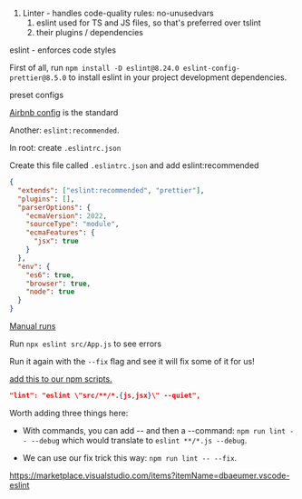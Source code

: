 1. Linter - handles code-quality rules: no-unusedvars
   1. eslint used for TS and JS files, so that's preferred over tslint
   2. their plugins / dependencies



eslint - enforces code styles

First of all, run `npm install -D eslint@8.24.0 eslint-config-prettier@8.5.0` to install eslint in your project development dependencies.

preset configs

 [Airbnb config](https://github.com/airbnb/javascript) is the standard

Another: `eslint:recommended`. 

In root: create `.eslintrc.json`  

Create this file called `.eslintrc.json` and add eslint:recommended

```json
{
  "extends": ["eslint:recommended", "prettier"],
  "plugins": [],
  "parserOptions": {
    "ecmaVersion": 2022,
    "sourceType": "module",
    "ecmaFeatures": {
      "jsx": true
    }
  },
  "env": {
    "es6": true,
    "browser": true,
    "node": true
  }
}
```

<u>Manual runs</u>

Run `npx eslint src/App.js` to see errors

Run it again with the `--fix` flag and see it will fix some of it for us! 

<u>add this to our npm scripts.</u>

```json
"lint": "eslint \"src/**/*.{js,jsx}\" --quiet",
```

Worth adding three things here:

- With commands, you can add -- and then a --command:  `npm run lint -- --debug` which would translate to `eslint **/*.js --debug`.

- We can use our fix trick this way: `npm run lint -- --fix`.

  

https://marketplace.visualstudio.com/items?itemName=dbaeumer.vscode-eslint